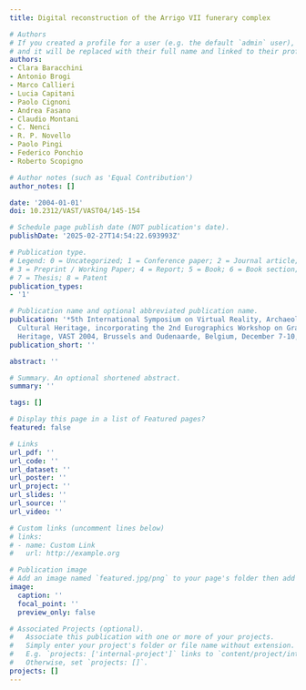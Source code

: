 ```yaml
---
title: Digital reconstruction of the Arrigo VII funerary complex

# Authors
# If you created a profile for a user (e.g. the default `admin` user), write the username (folder name) here
# and it will be replaced with their full name and linked to their profile.
authors:
- Clara Baracchini
- Antonio Brogi
- Marco Callieri
- Lucia Capitani
- Paolo Cignoni
- Andrea Fasano
- Claudio Montani
- C. Nenci
- R. P. Novello
- Paolo Pingi
- Federico Ponchio
- Roberto Scopigno

# Author notes (such as 'Equal Contribution')
author_notes: []

date: '2004-01-01'
doi: 10.2312/VAST/VAST04/145-154

# Schedule page publish date (NOT publication's date).
publishDate: '2025-02-27T14:54:22.693993Z'

# Publication type.
# Legend: 0 = Uncategorized; 1 = Conference paper; 2 = Journal article;
# 3 = Preprint / Working Paper; 4 = Report; 5 = Book; 6 = Book section;
# 7 = Thesis; 8 = Patent
publication_types:
- '1'

# Publication name and optional abbreviated publication name.
publication: '*5th International Symposium on Virtual Reality, Archaeology and Intelligent
  Cultural Heritage, incorporating the 2nd Eurographics Workshop on Graphics and Cultural
  Heritage, VAST 2004, Brussels and Oudenaarde, Belgium, December 7-10, 2004*'
publication_short: ''

abstract: ''

# Summary. An optional shortened abstract.
summary: ''

tags: []

# Display this page in a list of Featured pages?
featured: false

# Links
url_pdf: ''
url_code: ''
url_dataset: ''
url_poster: ''
url_project: ''
url_slides: ''
url_source: ''
url_video: ''

# Custom links (uncomment lines below)
# links:
# - name: Custom Link
#   url: http://example.org

# Publication image
# Add an image named `featured.jpg/png` to your page's folder then add a caption below.
image:
  caption: ''
  focal_point: ''
  preview_only: false

# Associated Projects (optional).
#   Associate this publication with one or more of your projects.
#   Simply enter your project's folder or file name without extension.
#   E.g. `projects: ['internal-project']` links to `content/project/internal-project/index.md`.
#   Otherwise, set `projects: []`.
projects: []
---
```


<!-- Add the **full text** or **supplementary notes** for the publication here using Markdown formatting. -->
